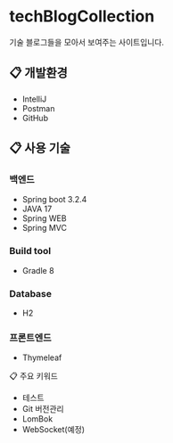 # techBlogCollection
기술 블로그들을 모아서 보여주는 사이트입니다.

## 📋 개발환경
- IntelliJ
- Postman
- GitHub

## 📋 사용 기술
### 백엔드
- Spring boot 3.2.4 
- JAVA 17
- Spring WEB
- Spring MVC

### Build tool
- Gradle 8

### Database
- H2

### 프론트엔드
- Thymeleaf

📋 주요 키워드
- 테스트
- Git 버전관리
- LomBok
- WebSocket(예정)